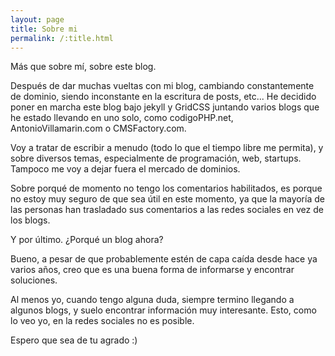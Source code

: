 ```yaml
---
layout: page
title: Sobre mi
permalink: /:title.html
---
```

Más que sobre mí, sobre este blog.

Después de dar muchas vueltas con mi blog,
cambiando constantemente de dominio,
siendo inconstante en la escritura de posts, etc...
He decidido poner en marcha este blog bajo jekyll y GridCSS
juntando varios blogs que he estado llevando en uno solo,
como codigoPHP.net, AntonioVillamarin.com o CMSFactory.com.

Voy a tratar de escribir a menudo (todo lo que el tiempo libre me permita),
y sobre diversos temas, especialmente de programación, web, startups. Tampoco
me voy a dejar fuera el mercado de dominios.

Sobre porqué de momento no tengo los comentarios habilitados,
es porque no estoy muy seguro de que sea útil en este momento, ya que la mayoría de
las personas han trasladado sus comentarios a las redes sociales en vez de los blogs.

Y por último. ¿Porqué un blog ahora?

Bueno, a pesar de que probablemente estén de capa caída desde hace ya varios años,
creo que es una buena forma de informarse y encontrar soluciones.

Al menos yo, cuando tengo alguna duda, siempre termino llegando a algunos blogs,
y suelo encontrar información muy interesante. Esto, como lo veo yo, en la redes
sociales no es posible.

Espero que sea de tu agrado :)
